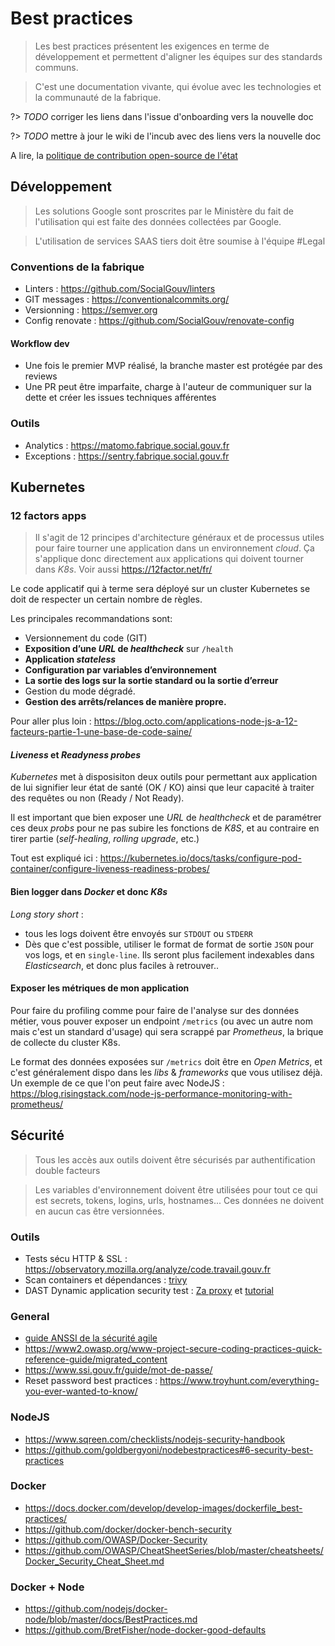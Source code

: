 # Best practices

> Les best practices présentent les exigences en terme de développement et permettent d'aligner les équipes sur des standards communs.

> C'est une documentation vivante, qui évolue avec les technologies et la communauté de la fabrique.

?> _TODO_ corriger les liens dans l'issue d'onboarding vers la nouvelle doc

?> _TODO_ mettre à jour le wiki de l'incub avec des liens vers la nouvelle doc

A lire, la [politique de contribution open-source de l'état](https://github.com/DISIC/politique-de-contribution-open-source)

## Développement

> Les solutions Google sont proscrites par le Ministère du fait de l'utilisation qui est faite des données collectées par Google.

> L'utilisation de services SAAS tiers doit être soumise à l'équipe #Legal

### Conventions de la fabrique

- Linters : https://github.com/SocialGouv/linters
- GIT messages : https://conventionalcommits.org/
- Versionning : https://semver.org
- Config renovate : https://github.com/SocialGouv/renovate-config

#### Workflow dev

- Une fois le premier MVP réalisé, la branche master est protégée par des reviews
- Une PR peut être imparfaite, charge à l'auteur de communiquer sur la dette et créer les issues techniques afférentes

### Outils

- Analytics : https://matomo.fabrique.social.gouv.fr
- Exceptions : https://sentry.fabrique.social.gouv.fr

## Kubernetes

### 12 factors apps

> Il s'agit de 12 principes d'architecture généraux et de processus utiles pour faire tourner une application dans un environnement _cloud_. Ça s'applique donc directement aux applications qui doivent tourner dans _K8s_. Voir aussi https://12factor.net/fr/

Le code applicatif qui à terme sera déployé sur un cluster Kubernetes se doit de respecter un certain nombre de règles.

Les principales recommandations sont:

- Versionnement du code (GIT)
- **Exposition d’une _URL_ de _healthcheck_** sur `/health`
- **Application _stateless_**
- **Configuration par variables d’environnement**
- **La sortie des logs sur la sortie standard ou la sortie d’erreur**
- Gestion du mode dégradé.
- **Gestion des arrêts/relances de manière propre.**

Pour aller plus loin : https://blog.octo.com/applications-node-js-a-12-facteurs-partie-1-une-base-de-code-saine/

#### _Liveness_ et _Readyness probes_

_Kubernetes_ met à disposisiton deux outils pour permettant aux application de lui signifier leur état de santé (OK / KO) ainsi que leur capacité à traiter des requêtes ou non (Ready / Not Ready).

Il est important que bien exposer une _URL_ de _healthcheck_ et de paramétrer ces deux _probs_ pour ne pas subire les fonctions de _K8S_, et au contraire en tirer partie (_self-healing_, _rolling upgrade_, etc.)

Tout est expliqué ici : https://kubernetes.io/docs/tasks/configure-pod-container/configure-liveness-readiness-probes/

#### Bien logger dans _Docker_ et donc _K8s_

_Long story short_ :

- tous les logs doivent être envoyés sur `STDOUT` ou `STDERR`
- Dès que c'est possible, utiliser le format de format de sortie `JSON` pour vos logs, et en `single-line`. Ils seront plus facilement indexables dans _Elasticsearch_, et donc plus faciles à retrouver..

#### Exposer les métriques de mon application

Pour faire du profiling comme pour faire de l'analyse sur des données métier, vous pouver exposer un endpoint `/metrics` (ou avec un autre nom mais c'est un standard d'usage) qui sera scrappé par _Prometheus_, la brique de collecte du cluster K8s.

Le format des données exposées sur `/metrics` doit être en _Open Metrics_, et c'est généralement dispo dans les _libs_ & _frameworks_ que vous utilisez déjà. Un exemple de ce que l'on peut faire avec NodeJS : https://blog.risingstack.com/node-js-performance-monitoring-with-prometheus/

## Sécurité

> Tous les accès aux outils doivent être sécurisés par authentification double facteurs

> Les variables d'environnement doivent être utilisées pour tout ce qui est secrets, tokens, logins, urls, hostnames... Ces données ne doivent en aucun cas être versionnées.

### Outils

- Tests sécu HTTP & SSL : https://observatory.mozilla.org/analyze/code.travail.gouv.fr
- Scan containers et dépendances : [trivy](https://github.com/aquasecurity/trivy)
- DAST Dynamic application security test : [Za proxy](https://www.zaproxy.org/) et [tutorial](https://github.com/rezen/zap-tutorial)

### General

- [guide ANSSI de la sécurité agile](https://www.ssi.gouv.fr/uploads/2018/11/guide-securite-numerique-agile-anssi-pa-v1.pdf)
- https://www2.owasp.org/www-project-secure-coding-practices-quick-reference-guide/migrated_content
- https://www.ssi.gouv.fr/guide/mot-de-passe/
- Reset password best practices : https://www.troyhunt.com/everything-you-ever-wanted-to-know/

### NodeJS

- https://www.sqreen.com/checklists/nodejs-security-handbook
- https://github.com/goldbergyoni/nodebestpractices#6-security-best-practices

### Docker

- https://docs.docker.com/develop/develop-images/dockerfile_best-practices/
- https://github.com/docker/docker-bench-security
- https://github.com/OWASP/Docker-Security
- https://github.com/OWASP/CheatSheetSeries/blob/master/cheatsheets/Docker_Security_Cheat_Sheet.md

### Docker + Node

- https://github.com/nodejs/docker-node/blob/master/docs/BestPractices.md
- https://github.com/BretFisher/node-docker-good-defaults
